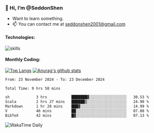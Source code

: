 ### 👋 Hi, I’m @SeddonShen
- Want to learn something.
- 📫 You can contact me at seddonshen2001@gmail.com

#### Technologies:

![skills](https://skillicons.dev/icons?i=scala,js,html,css,bootstrap,jquery,c,cpp,cloudflare,django,docker,flask,git,github,githubactions,linux,latex,mysql,nodejs,ps,php,pr,py,raspberrypi,redis,unreal,v,vscode,vue,bash)

#### Monthly Coding:
[![Top Langs](https://github-readme-stats.vercel.app/api/top-langs?username=seddonshen&show_icons=true&locale=en&layout=compact&hide=html&langs_count=8)](https://github.com/SeddonShen/)
[![Anurag's github stats](https://github-readme-stats.vercel.app/api?username=SeddonShen&count_private=true&show_icons=true)](https://github.com/anuraghazra/github-readme-stats)
<!--START_SECTION:waka-->

```txt
From: 23 November 2024 - To: 23 December 2024

Total Time: 9 hrs 50 mins

sh            3 hrs           ███████▓░░░░░░░░░░░░░░░░░   30.53 %
Scala         2 hrs 27 mins   ██████▒░░░░░░░░░░░░░░░░░░   24.90 %
Markdown      1 hr 28 mins    ███▓░░░░░░░░░░░░░░░░░░░░░   14.99 %
V             46 mins         ██░░░░░░░░░░░░░░░░░░░░░░░   07.88 %
BibTeX        42 mins         █▓░░░░░░░░░░░░░░░░░░░░░░░   07.13 %
```

<!--END_SECTION:waka-->

![WakaTime Daily](https://wakatime.com/share/@seddon2001/61a7e342-5f12-4fea-bf92-1fac161e97d6.svg)
<!---
SeddonShen/SeddonShen is a ✨ special ✨ repository because its `README.md` (this file) appears on your GitHub profile.
You can click the Preview link to take a look at your changes.
--->
